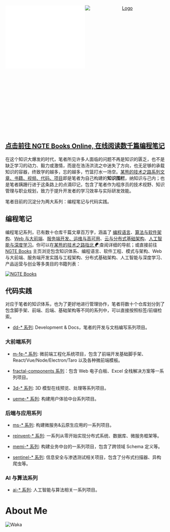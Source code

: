 <!-- PROJECT LOGO -->
<br />
<p align="center">
  <a href="https://github.com/wx-chevalier" style="display: flex">
    <img src="https://raw.githubusercontent.com/wx-chevalier/wx-chevalier/master/header.svg" alt="Logo" style="width: 50%;height: 200px" />
    <img src="https://github-readme-stats.vercel.app/api?username=wx-chevalier" alt="Logo" style="width: 50%;height: 400px" />
  </a>

  <p align="center" style="font-size: 20px">
    <strong><a href="https://ng-tech.icu/books/" style="font-size: 20px"><h2 align="center">点击前往 NGTE Books Online, 在线阅读数千篇编程笔记</h2></a></strong>
  </p>
</p>

在这个知识大爆发的时代，笔者所见许多人面临的问题不再是知识的匮乏，也不是缺乏学习的动力、毅力或激情，而是在浩汤洪流之中迷失了方向，也无足够的承载知识的容器，终致学的越多，忘的越多，竹篮打水一场空。[某熊的技术之路系列文章、书籍、视频、代码、项目](https://github.com/wx-chevalier)即是笔者为自己构建的**知识围栏**，纳知识与己内；也是笔者蹒跚行进于这条路上的点滴印记，包含了笔者作为程序员的技术视野、知识管理与职业规划，致力于提升开发者的学习效率与实际研发效能。

笔者目前的沉淀分为两大系列：编程笔记与代码实践。

## 编程笔记

编程笔记系列，已有数十仓库千篇文章百万字，涵盖了 [编程语言](https://github.com/wx-chevalier/PLT-Series)、[算法与软件架构](https://github.com/wx-chevalier/SoftwareArchitecture-Series)、[Web 与大前端](https://github.com/wx-chevalier/Web-Series)、[服务端开发、运维与高可用](https://github.com/wx-chevalier/MicroCN-Series)、[云与分布式基础架构](https://github.com/wx-chevalier/DistributedSystem-Series)、[人工智能与深度学习](https://github.com/wx-chevalier/AI-Series)。你可以在[某熊的技术之路指北 ☯](https://github.com/wx-chevalier/Developer-Zero-To-Mastery)查阅详细的导航；或直接前往 [NGTE Books](https://ng-tech.icu/books/) 主页浏览包含知识体系、编程语言、软件工程、模式与架构、Web 与大前端、服务端开发实践与工程架构、分布式基础架构、人工智能与深度学习、产品运营与创业等多类目的书籍列表：

[![NGTE Books](https://s2.ax1x.com/2020/01/18/19uXtI.png)](https://ng-tech.icu/books/)

## 代码实践

对应于笔者的知识体系，也为了更好地进行管理协作，笔者将数十个仓库划分到了包含脚手架、前端、后端、基础架构等不同的系列中，可以直接按照标签/前缀检索。

- [dd-* 系列](https://github.com/wx-chevalier?tab=repositories&q=dd-&type=&language=): Development & Docs，笔者的开发与文档编写系列项目。

### 大前端系列

- [m-fe-* 系列](https://github.com/wx-chevalier?tab=repositories&q=m-fe&type=&language=): 微前端工程化系统项目，包含了前端开发基础脚手架、React/Vue/Node/Electron/Taro 以及各种微前端模板。

- [fractal-components 系列](https://github.com/topics/fractal-components)：包含 Web 电子白板、Excel 全栈解决方案等一系列项目。

- [3d-* 系列](https://github.com/wx-chevalier?tab=repositories&q=dd-&type=&language=): 3D 模型在线预览、处理等系列项目。

- [ueme-* 系列](https://github.com/wx-chevalier?tab=repositories&q=ueme-&type=&language=): 构建用户体验中台系列项目。

### 后端与应用系列

- [ms-* 系列](https://github.com/wx-chevalier?tab=repositories&q=ms-&type=&language=): 构建微服务&云原生应用的一系列项目。

- [reinvent-* 系列](https://github.com/wx-chevalier?tab=repositories&q=reinvent-&type=&language=): 一系列从零开始实现分布式系统、数据库、微服务框架等。

- [memi-* 系列](https://github.com/wx-chevalier?tab=repositories&q=memi-&type=&language=): 构建业务中台的一系列项目，包含了跨领域 Schema 定义等。

- [sentinel-* 系列](https://github.com/wx-chevalier?tab=repositories&q=sentinel-&type=&language=): 信息安全与渗透测试相关项目，包含了分布式扫描器、异构爬虫等。

### AI 与算法系列

- [ai-* 系列](https://github.com/wx-chevalier?tab=repositories&q=ai-&type=&language=): 人工智能与算法相关一系列项目。

# About Me

![Waka](https://wakatime.com/share/@91f46015-04b7-45f8-9556-afbfd35b9754/6c5a9a1a-c51a-40d2-9da2-aea05c5af72a.png)
